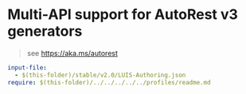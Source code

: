 # Multi-API support for AutoRest v3 generators

> see https://aka.ms/autorest

``` yaml
input-file:
  - $(this-folder)/stable/v2.0/LUIS-Authoring.json
require: $(this-folder)/../../../../../profiles/readme.md
```
